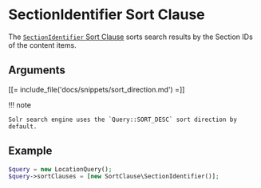 # SectionIdentifier Sort Clause

The [`SectionIdentifier` Sort Clause](https://github.com/ibexa/core/blob/main/src/contracts/Repository/Values/Content/Query/SortClause/SectionIdentifier.php)
sorts search results by the Section IDs of the content items.

## Arguments

[[= include_file('docs/snippets/sort_direction.md') =]]

!!! note

    Solr search engine uses the `Query::SORT_DESC` sort direction by default.

## Example

``` php
$query = new LocationQuery();
$query->sortClauses = [new SortClause\SectionIdentifier()];
```
